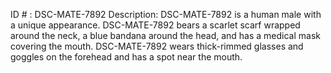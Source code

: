 ID # : DSC-MATE-7892
Description: DSC-MATE-7892 is a human male with a unique appearance. DSC-MATE-7892 bears a scarlet scarf wrapped around the neck, a blue bandana around the head, and has a medical mask covering the mouth. DSC-MATE-7892 wears thick-rimmed glasses and goggles on the forehead and has a spot near the mouth.